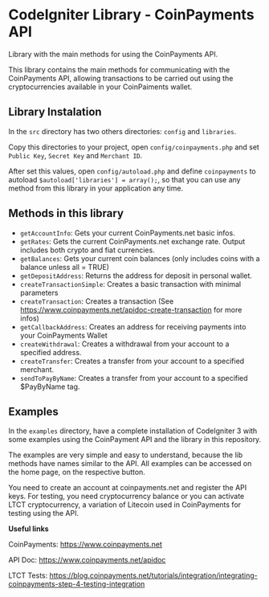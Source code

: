 # CodeIgniter Library - CoinPayments API

Library with the main methods for using the CoinPayments API.

This library contains the main methods for communicating with the CoinPayments API, allowing transactions to be carried out using the cryptocurrencies available in your CoinPaiments wallet.

## Library Instalation

In the `src` directory has two others directories: `config` and `libraries`.

Copy this directories to your project, open `config/coinpayments.php` and set `Public Key`, `Secret Key` and `Merchant ID`.

After set this values, open `config/autoload.php` and define `coinpayments` to autoload `$autoload['libraries'] = array();`, so that you can use any method from this library in your application any time.

## Methods in this library

- `getAccountInfo`: Gets your current CoinPayments.net basic infos.
- `getRates`: Gets the current CoinPayments.net exchange rate. Output includes both crypto and fiat currencies.
- `getBalances`: Gets your current coin balances (only includes coins with a balance unless all = TRUE)
- `getDepositAddress`: Returns the address for deposit in personal wallet.
- `createTransactionSimple`: Creates a basic transaction with minimal parameters
- `createTransaction`: Creates a transaction (See https://www.coinpayments.net/apidoc-create-transaction for more infos)
- `getCallbackAddress`: Creates an address for receiving payments into your CoinPayments Wallet
- `createWithdrawal`: Creates a withdrawal from your account to a specified address.
- `createTransfer`: Creates a transfer from your account to a specified merchant.
- `sendToPayByName`: Creates a transfer from your account to a specified $PayByName tag.


## Examples

In the `examples` directory, have a complete installation of CodeIgniter 3 with some examples using the CoinPayment API and the library in this repository.

The examples are very simple and easy to understand, because the lib methods have names similar to the API. All examples can be accessed on the home page, on the respective button.

You need to create an account at coinpayments.net and register the API keys. For testing, you need cryptocurrency balance or you can activate LTCT cryptocurrency, a variation of Litecoin used in CoinPayments for testing using the API.

**Useful links**

CoinPayments: https://www.coinpayments.net

API Doc:  https://www.coinpayments.net/apidoc

LTCT Tests: https://blog.coinpayments.net/tutorials/integration/integrating-coinpayments-step-4-testing-integration
